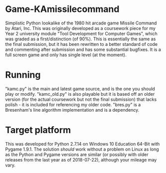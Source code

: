 # Game-KAmissilecommand
Simplistic Python lookalike of the 1980 hit arcade game Missile Command by Atari, Inc. This was originally developed as a coursework piece for my Year 2 university module "Tool Development for Computer Games", which was graded as a first/distinction (of 90%). This is essentially the same as the final submission, but it has been rewritten to a better standard of code and commenting after submission and has some substantial bugfixes. It is a full screen game and only has single level (at the moment).
# Running
"kamc.py" is the main and latest game source, and is the one you should play or modify. "kamc_old.py" is also playable but it is based off an older version (for the actual coursework but not the final submission) that lacks polish - it is included for referencing my older code. "bres.py" is a Bresenham's line algorithm implementation and is a dependency.
# Target platform
This was developed for Python 2.7.14 on Windows 10 Education 64-Bit with Pygame 1.9.1. The solution *should* work without a problem on Linux as long as the Python and Pygame versions are similar (or possibly with older releases from the last year as of 2018-07-22), although your mileage may vary.